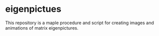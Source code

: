 eigenpictues
============

This repository is a maple procedure and script for creating images and animations of matrix eigenpictures.
